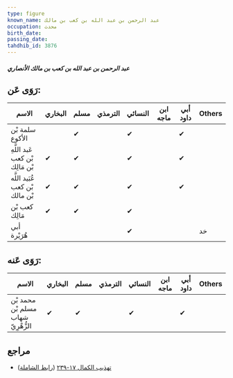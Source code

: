 ```yaml
---
type: figure
known_name: عبد الرحمن بن عبد الله بن كعب بن مالك
occupation: محدث
birth_date:
passing_date:
tahdhib_id: 3876
---
```

##### عبد الرحمن بن عبد الله بن كعب بن مالك الأنصاري

## رَوَى عَن:
| الاسم                           | البخاري | مسلم | الترمذي | النسائي | ابن ماجه | أبي داود | Others |
| ------------------------------- | ------- | ---- | ------- | ------- | -------- | -------- | ------ |
| سلمة بْن الأكوع                 |         | ✔    |         | ✔       |          | ✔        |        |
| عَبد اللَّهِ بْن كعب بْن مَالِك | ✔       | ✔    |         | ✔       |          | ✔        |        |
| عُبَيد اللَّه بْن كعب بْن مالك  | ✔       | ✔    |         | ✔       |          | ✔        |        |
| كعب بْن مَالِك                  | ✔       | ✔    |         | ✔       |          |          |        |
| أبي هُرَيْرة                    |         |      |         | ✔       |          |          | خد     |
## رَوَى عَنه:
| الاسم                              | البخاري | مسلم | الترمذي | النسائي | ابن ماجه | أبي داود | Others |
| ---------------------------------- | ------- | ---- | ------- | ------- | -------- | -------- | ------ |
| محمد بْن مسلم بْن شهاب الزُّهْرِيّ | ✔       | ✔    |         | ✔       |          | ✔        |        |
## مراجع
- [تهذيب الكمال ١٧-٢٣٩](obsidian://open?vault=Tahdhib-al-Kamal&file=Figures/٣٨٧٦-عبد%20الرحمن%20بن%20عبد%20الله%20بن%20كعب%20بن%20مالك%20الأنصاري) ([رابط الشاملة](https://shamela.ws/book/3722/8789))